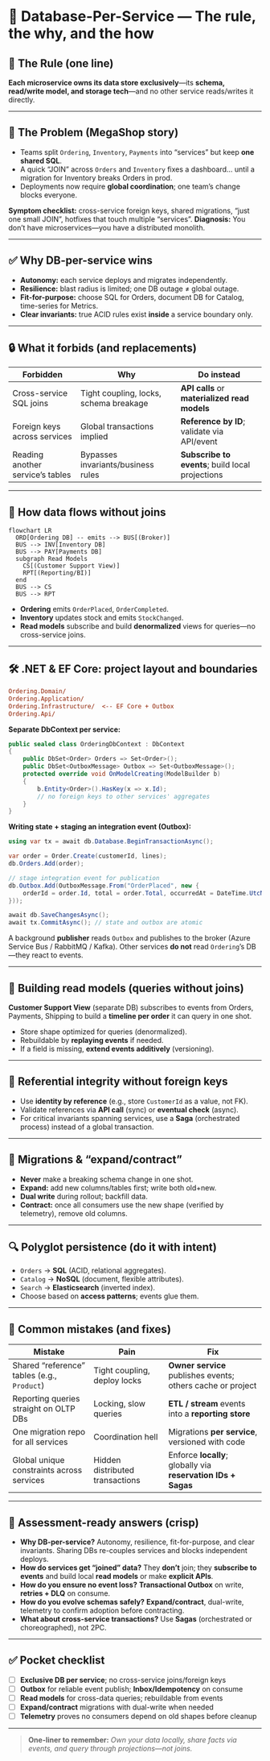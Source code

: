 # 🥛 Database-Per-Service — The rule, the why, and the how

## 🎯 The Rule (one line)

**Each microservice owns its data store exclusively**—its **schema, read/write model, and storage tech**—and no other service reads/writes it directly.

---

## 🧨 The Problem (MegaShop story)

- Teams split `Ordering`, `Inventory`, `Payments` into “services” but keep **one shared SQL**.
- A quick “JOIN” across `Orders` and `Inventory` fixes a dashboard… until a migration for Inventory breaks Orders in prod.
- Deployments now require **global coordination**; one team’s change blocks everyone.

**Symptom checklist:** cross-service foreign keys, shared migrations, “just one small JOIN”, hotfixes that touch multiple “services”.
**Diagnosis:** You don’t have microservices—you have a distributed monolith.

---

## ✅ Why DB-per-service wins

- **Autonomy:** each service deploys and migrates independently.
- **Resilience:** blast radius is limited; one DB outage ≠ global outage.
- **Fit-for-purpose:** choose SQL for Orders, document DB for Catalog, time-series for Metrics.
- **Clear invariants:** true ACID rules exist **inside** a service boundary only.

---

## 🔒 What it forbids (and replacements)

| Forbidden                        | Why                                    | Do instead                                       |
| -------------------------------- | -------------------------------------- | ------------------------------------------------ |
| Cross-service SQL joins          | Tight coupling, locks, schema breakage | **API calls** or **materialized read models**    |
| Foreign keys across services     | Global transactions implied            | **Reference by ID**; validate via API/event      |
| Reading another service’s tables | Bypasses invariants/business rules     | **Subscribe to events**; build local projections |

---

## 🧩 How data flows without joins

```mermaid
flowchart LR
  ORD[Ordering DB] -- emits --> BUS[(Broker)]
  BUS --> INV[Inventory DB]
  BUS --> PAY[Payments DB]
  subgraph Read Models
    CS[(Customer Support View)]
    RPT[(Reporting/BI)]
  end
  BUS --> CS
  BUS --> RPT
```

- **Ordering** emits `OrderPlaced`, `OrderCompleted`.
- **Inventory** updates stock and emits `StockChanged`.
- **Read models** subscribe and build **denormalized** views for queries—no cross-service joins.

---

## 🛠️ .NET & EF Core: project layout and boundaries

```ini
Ordering.Domain/
Ordering.Application/
Ordering.Infrastructure/  <-- EF Core + Outbox
Ordering.Api/
```

**Separate DbContext per service:**

```csharp
public sealed class OrderingDbContext : DbContext
{
    public DbSet<Order> Orders => Set<Order>();
    public DbSet<OutboxMessage> Outbox => Set<OutboxMessage>();
    protected override void OnModelCreating(ModelBuilder b)
    {
        b.Entity<Order>().HasKey(x => x.Id);
        // no foreign keys to other services' aggregates
    }
}
```

**Writing state + staging an integration event (Outbox):**

```csharp
using var tx = await db.Database.BeginTransactionAsync();

var order = Order.Create(customerId, lines);
db.Orders.Add(order);

// stage integration event for publication
db.Outbox.Add(OutboxMessage.From("OrderPlaced", new {
    orderId = order.Id, total = order.Total, occurredAt = DateTime.UtcNow
}));

await db.SaveChangesAsync();
await tx.CommitAsync(); // state and outbox are atomic
```

A background **publisher** reads `Outbox` and publishes to the broker (Azure Service Bus / RabbitMQ / Kafka). Other services **do not** read `Ordering`’s DB—they react to events.

---

## 🧰 Building read models (queries without joins)

**Customer Support View** (separate DB) subscribes to events from Orders, Payments, Shipping to build a **timeline per order** it can query in one shot.

- Store shape optimized for queries (denormalized).
- Rebuildable by **replaying events** if needed.
- If a field is missing, **extend events additively** (versioning).

---

## 🧪 Referential integrity without foreign keys

- Use **identity by reference** (e.g., store `CustomerId` as a value, not FK).
- Validate references via **API call** (sync) or **eventual check** (async).
- For critical invariants spanning services, use a **Saga** (orchestrated process) instead of a global transaction.

---

## 🧯 Migrations & “expand/contract”

- **Never** make a breaking schema change in one shot.
- **Expand:** add new columns/tables first; write both old+new.
- **Dual write** during rollout; backfill data.
- **Contract:** once all consumers use the new shape (verified by telemetry), remove old columns.

---

## 🔍 Polyglot persistence (do it with intent)

- `Orders` → **SQL** (ACID, relational aggregates).
- `Catalog` → **NoSQL** (document, flexible attributes).
- `Search` → **Elasticsearch** (inverted index).
- Choose based on **access patterns**; events glue them.

---

## 🚨 Common mistakes (and fixes)

| Mistake                                     | Pain                            | Fix                                                           |
| ------------------------------------------- | ------------------------------- | ------------------------------------------------------------- |
| Shared “reference” tables (e.g., `Product`) | Tight coupling, deploy locks    | **Owner service** publishes events; others cache or project   |
| Reporting queries straight on OLTP DBs      | Locking, slow queries           | **ETL / stream** events into a **reporting store**            |
| One migration repo for all services         | Coordination hell               | Migrations **per service**, versioned with code               |
| Global unique constraints across services   | Hidden distributed transactions | Enforce **locally**; globally via **reservation IDs + Sagas** |

---

## 🧠 Assessment-ready answers (crisp)

- **Why DB-per-service?** Autonomy, resilience, fit-for-purpose, and clear invariants. Sharing DBs re-couples services and blocks independent deploys.
- **How do services get “joined” data?** They **don’t** join; they **subscribe to events** and build local **read models** or make **explicit APIs**.
- **How do you ensure no event loss?** **Transactional Outbox** on write, **retries + DLQ** on consume.
- **How do you evolve schemas safely?** **Expand/contract**, dual-write, telemetry to confirm adoption before contracting.
- **What about cross-service transactions?** Use **Sagas** (orchestrated or choreographed), not 2PC.

---

## ✅ Pocket checklist

- [ ] **Exclusive DB per service**; no cross-service joins/foreign keys
- [ ] **Outbox** for reliable event publish; **Inbox/Idempotency** on consume
- [ ] **Read models** for cross-data queries; rebuildable from events
- [ ] **Expand/contract** migrations with dual-write when needed
- [ ] **Telemetry** proves no consumers depend on old shapes before cleanup

---

> **One-liner to remember:** _Own your data locally, share facts via events, and query through projections—not joins._
